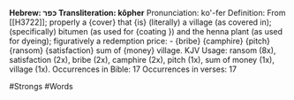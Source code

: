 **Hebrew: כּפר
Transliteration: kôpher**
Pronunciation: ko'-fer
Definition: From [[H3722]]; properly a {cover} that {is} (literally) a village (as covered in); (specifically) bitumen (as used for {coating }) and the henna plant (as used for dyeing); figuratively a redemption price: - {bribe} {camphire} {pitch} {ransom} {satisfaction} sum of {money} village.
KJV Usage: ransom (8x), satisfaction (2x), bribe (2x), camphire (2x), pitch (1x), sum of money (1x), village (1x).
Occurrences in Bible: 17
Occurrences in verses: 17

#Strongs #Words 